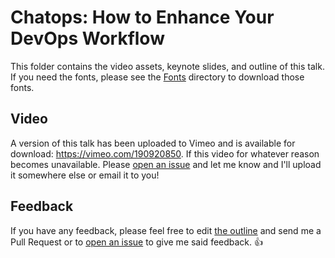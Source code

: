 # Chatops: How to Enhance Your DevOps Workflow
This folder contains the video assets, keynote slides, and outline of this talk. If you need the fonts, please see the [Fonts](../fonts) directory to download those fonts.

## Video
A version of this talk has been uploaded to Vimeo and is available for download: https://vimeo.com/190920850. If this video for whatever reason becomes unavailable. Please [open an issue](https://github.com/brntbeer/talks/issues/new) and let me know and I'll upload it somewhere else or email it to you!

## Feedback
If you have any feedback, please feel free to edit [the outline](chatops-how-to-enhance-your-devops-workflow.md) and send me a Pull Request or to [open an issue](https://github.com/brntbeer/talks/issues/new) to give me said feedback. :+1:
